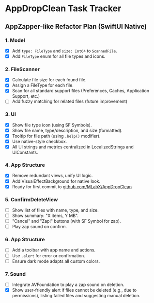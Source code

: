 # AppDropClean Task Tracker

## AppZapper-like Refactor Plan (SwiftUI Native)

### 1. Model
- [x] Add `type: FileType` and `size: Int64` to `ScannedFile`.
- [x] Add `FileType` enum for all file types and icons.

### 2. FileScanner
- [x] Calculate file size for each found file.
- [x] Assign a FileType for each file.
- [x] Scan for all standard support files (Preferences, Caches, Application Support, etc.)
- [ ] Add fuzzy matching for related files (future improvement)

### 3. UI
- [x] Show file type icon (using SF Symbols).
- [x] Show file name, type/description, and size (formatted).
- [x] Tooltip for file path (using `.help()` modifier).
- [x] Use native-style checkbox.
- [x] All UI strings and metrics centralized in LocalizedStrings and UIConstants.

### 4. App Structure
- [x] Remove redundant views, unify UI logic.
- [x] Add VisualEffectBackground for native look.
- [x] Ready for first commit to [github.com/MLabX/AppDropClean](https://github.com/MLabX/AppDropClean)

### 5. ConfirmDeleteView
- [ ] Show list of files with name, type, and size.
- [ ] Show summary: "X items, Y MB".
- [ ] "Cancel" and "Zap!" buttons (with SF Symbol for zap).
- [ ] Play zap sound on confirm.

### 6. App Structure
- [ ] Add a toolbar with app name and actions.
- [ ] Use `.alert` for error or confirmation.
- [ ] Ensure dark mode adapts all custom colors.

### 7. Sound
- [ ] Integrate AVFoundation to play a zap sound on deletion.
- [x] Show user-friendly alert if files cannot be deleted (e.g., due to permissions), listing failed files and suggesting manual deletion. 